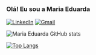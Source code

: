
### Olá! Eu sou a Maria Eduarda 

[![LinkedIn](https://img.shields.io/badge/LinkedIn-0077B5?style=for-the-badge&logo=linkedin&logoColor=white)](https://WWW.linkedin.com/in/maria-eduarda-miranda-a270a7229)
[![Gmail](https://img.shields.io/badge/Gmail-D14836?style=for-the-badge&logo=gmail&logoColor=white)](mariaeduarda.mirandamorais2004@gmail.com)

![Maria Eduarda GitHub stats](https://github-readme-stats.vercel.app/api?username=madumorais&show_icons=true&theme=radical)

[![Top Langs](https://github-readme-stats.vercel.app/api/top-langs/?username=peguimasid&layout=compact&title_color=d83a7c&text_color=f8f8f2&hide=java&bg_color=171c24)](https://github.com/peguimasid)

